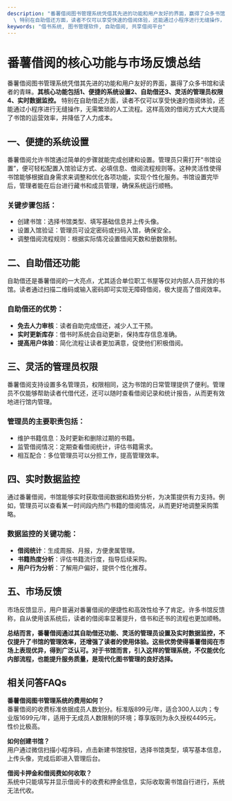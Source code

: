 ```yaml
---
description: "番薯借阅图书管理系统凭借其先进的功能和用户友好的界面，赢得了众多书馆和读者的青睐。**其核心功能包括1、便捷的系统设置2、自助借还3、灵活的管理员权限4、实时数据监控。**\
  \ 特别在自助借还方面，读者不仅可以享受快速的借阅体验，还能通过小程序进行无缝操作，无需繁琐的人工流程。这样高效的借阅方式大大提高了书馆的运营效率，并降低了人力成本。"
keywords: "借书系统, 图书管理软件, 自助借阅, 共享借阅平台"
---
```

# 番薯借阅的核心功能与市场反馈总结

番薯借阅图书管理系统凭借其先进的功能和用户友好的界面，赢得了众多书馆和读者的青睐。**其核心功能包括1、便捷的系统设置2、自助借还3、灵活的管理员权限4、实时数据监控。** 特别在自助借还方面，读者不仅可以享受快速的借阅体验，还能通过小程序进行无缝操作，无需繁琐的人工流程。这样高效的借阅方式大大提高了书馆的运营效率，并降低了人力成本。

## **一、便捷的系统设置**

番薯借阅允许书馆通过简单的步骤就能完成创建和设置。管理员只需打开“书馆设置”，便可轻松配置入馆验证方式、必填信息、借阅流程规则等。这种灵活性使得书馆能够根据自身需求来调整和优化各项功能，实现个性化服务。书馆设置完毕后，管理者能在后台进行藏书和成员管理，确保系统运行顺畅。

### 关键步骤包括：

- 创建书馆：选择书馆类型、填写基础信息并上传头像。
- 设置入馆验证：管理员可设定密码或扫码入馆，确保安全。
- 调整借阅流程规则：根据实际情况设置借阅天数和册数限制。

## **二、自助借还功能**

自助借还是番薯借阅的一大亮点，尤其适合单位职工书屋等仅对内部人员开放的书馆。读者通过扫描二维码或输入密码即可实现无障碍借阅，极大提高了借阅效率。

### 自助借还的优势：

- **免去人力审核**：读者自助完成借还，减少人工干预。
- **实时更新库存**：借书时系统会自动更新，保持库存信息准确。
- **提高用户体验**：简化流程让读者更加满意，促使他们积极借阅。

## **三、灵活的管理员权限**

番薯借阅支持设置多名管理员，权限相同，这为书馆的日常管理提供了便利。管理员不仅能够帮助读者代借代还，还可以随时查看借阅记录和统计报告，从而更有效地进行馆内管理。

### 管理员的主要职责包括：

- 维护书籍信息：及时更新和删除过期的书籍。
- 监管借阅情况：定期查看借阅统计，评估书籍需求。
- 相互配合：多位管理员可以分担工作，提高管理效率。

## **四、实时数据监控**

通过番薯借阅，书馆能够实时获取借阅数据和趋势分析，为决策提供有力支持。例如，管理员可以查看某一时间段内热门书籍的借阅情况，从而更好地调整采购策略。

### 数据监控的关键功能：

- **借阅统计**：生成周报、月报，方便隶属管理。
- **书籍热度分析**：评估书籍流行度，指导后续采购。
- **用户行为分析**：了解用户偏好，提供个性化推荐。

## **五、市场反馈**

市场反馈显示，用户普遍对番薯借阅的便捷性和高效性给予了肯定。许多书馆反馈称，自从使用该系统后，读者的借阅率显著提升，借书和还书的流程也更加顺畅。

**总结而言，番薯借阅通过其自助借还功能、灵活的管理员设置及实时数据监控，不仅提升了书馆的管理效率，还增强了读者的使用体验。这些优势使得番薯借阅在市场上表现优异，得到广泛认可。对于书馆而言，引入这样的管理系统，不仅能优化内部流程，也能提升服务质量，是现代化图书管理的良好选择。**

## 相关问答FAQs

**番薯借阅图书管理系统的费用如何？**  
番薯借阅的收费标准依据成员人数划分。标准版899元/年，适合300人以内；专业版1699元/年，适用于无成员人数限制的环境；尊享版则为永久授权4495元，性价比极高。

**如何创建书馆？**  
用户通过微信扫描小程序码，点击新建书馆按钮，选择书馆类型，填写基本信息，上传头像，完成后即进入管理后台。

**借阅卡押金和借阅费如何收取？**  
系统中只能填写并显示借阅卡的收费和押金信息，实际收取需书馆自行进行，系统无法代收。
